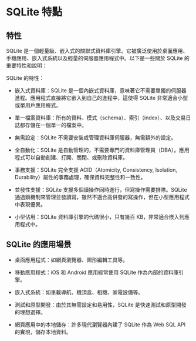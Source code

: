 # SQLite 特點

## 特性

SQLite 是一個輕量級、嵌入式的關聯式資料庫引擎。它被廣泛使用於桌面應用、手機應用、嵌入式系統以及輕量的伺服器應用程式中。以下是一些關於 SQLite 的重要特性和說明：

SQLite 的特性：

+ 嵌入式資料庫：SQLite 是一個內嵌式資料庫，意味著它不需要單獨的伺服器進程。應用程式直接將它嵌入到自己的進程中，這使得 SQLite 非常適合小型或單用戶應用程式。

+ 單一檔案資料庫：所有的資料、模式（schema）、索引（index）、以及交易日誌都存儲在一個單一的檔案中。

+ 無需設定：SQLite 不需要安裝或管理資料庫伺服器，無需額外的設定。

+ 全自動化：SQLite 是自動管理的，不需要專門的資料庫管理員（DBA）。應用程式可以自動創建、打開、關閉、或刪除資料庫。

+ 事務支援：SQLite 完全支援 ACID（Atomicity, Consistency, Isolation, Durability）屬性的事務處理，確保資料完整性和一致性。

+ 並發性支援：SQLite 支援多個讀操作同時進行，但寫操作需要排隊。SQLite 通過鎖機制來管理並發讀寫，雖然不適合高併發的寫操作，但在小型應用程式中表現優異。

+ 小型佔用：SQLite 資料庫引擎的代碼很小，只有幾百 KB，非常適合嵌入到應用程式中。

## SQLite 的應用場景

+ 桌面應用程式：如網頁瀏覽器、圖形編輯工具等。

+ 移動應用程式：iOS 和 Android 應用經常使用 SQLite 作為內部的資料庫引擎。

+ 嵌入式系統：如車載導航、機頂盒、相機、家電設備等。

+ 測試和原型開發：由於其無需設定和易用性，SQLite 是快速測試和原型開發的理想選擇。

+ 網頁應用中的本地儲存：許多現代瀏覽器內建了 SQLite 作為 Web SQL API 的實現，儲存本地資料。
